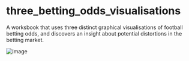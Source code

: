# three_betting_odds_visualisations
A worksbook that uses three distinct graphical visualisations of football betting odds, and discovers an insight about potential distortions in the betting market.

![image](https://user-images.githubusercontent.com/69304112/209521180-ddf5d66f-09be-49be-8ad0-9c8765bceb76.png)

